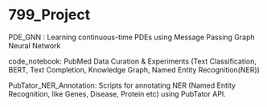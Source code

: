 # 799_Project

PDE_GNN : Learning continuous-time PDEs using Message Passing Graph Neural Network

code_notebook: PubMed Data Curation & Experiments (Text Classification, BERT, Text Completion, Knowledge Graph, Named Entity Recognition(NER))

PubTator_NER_Annotation: Scripts for annotating NER (Named Entity Recognition, like Genes, Disease, Protein etc) using PubTator API.